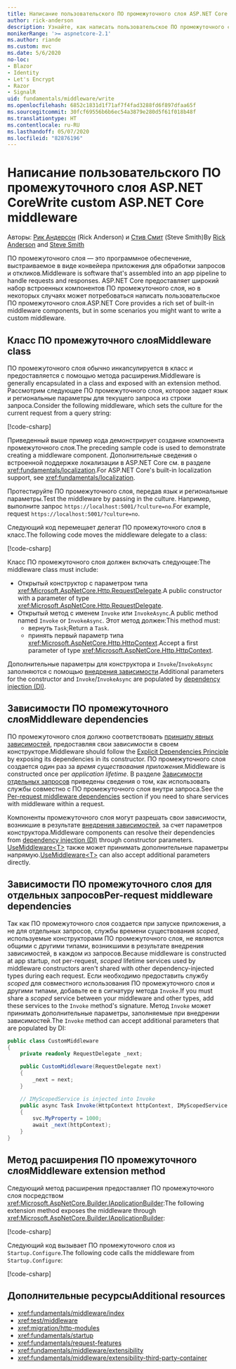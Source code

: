 ```yaml
---
title: Написание пользовательского ПО промежуточного слоя ASP.NET Core
author: rick-anderson
description: Узнайте, как написать пользовательское ПО промежуточного слоя ASP.NET Core.
monikerRange: '>= aspnetcore-2.1'
ms.author: riande
ms.custom: mvc
ms.date: 5/6/2020
no-loc:
- Blazor
- Identity
- Let's Encrypt
- Razor
- SignalR
uid: fundamentals/middleware/write
ms.openlocfilehash: 6852c1831d1f71af7f4fad3288fd6f897dfaa65f
ms.sourcegitcommit: 30fcf69556b6b6ec54a3879e280d5f61f018b48f
ms.translationtype: HT
ms.contentlocale: ru-RU
ms.lasthandoff: 05/07/2020
ms.locfileid: "82876196"
---
```

# <a name="write-custom-aspnet-core-middleware"></a><span data-ttu-id="c9a9f-103">Написание пользовательского ПО промежуточного слоя ASP.NET Core</span><span class="sxs-lookup"><span data-stu-id="c9a9f-103">Write custom ASP.NET Core middleware</span></span>

<span data-ttu-id="c9a9f-104">Авторы: [Рик Андерсон](https://twitter.com/RickAndMSFT) (Rick Anderson) и [Стив Смит](https://ardalis.com/) (Steve Smith)</span><span class="sxs-lookup"><span data-stu-id="c9a9f-104">By [Rick Anderson](https://twitter.com/RickAndMSFT) and [Steve Smith](https://ardalis.com/)</span></span>

<span data-ttu-id="c9a9f-105">ПО промежуточного слоя — это программное обеспечение, выстраиваемое в виде конвейера приложения для обработки запросов и откликов.</span><span class="sxs-lookup"><span data-stu-id="c9a9f-105">Middleware is software that's assembled into an app pipeline to handle requests and responses.</span></span> <span data-ttu-id="c9a9f-106">ASP.NET Core предоставляет широкий набор встроенных компонентов ПО промежуточного слоя, но в некоторых случаях может потребоваться написать пользовательское ПО промежуточного слоя.</span><span class="sxs-lookup"><span data-stu-id="c9a9f-106">ASP.NET Core provides a rich set of built-in middleware components, but in some scenarios you might want to write a custom middleware.</span></span>

## <a name="middleware-class"></a><span data-ttu-id="c9a9f-107">Класс ПО промежуточного слоя</span><span class="sxs-lookup"><span data-stu-id="c9a9f-107">Middleware class</span></span>

<span data-ttu-id="c9a9f-108">ПО промежуточного слоя обычно инкапсулируется в класс и предоставляется с помощью метода расширения.</span><span class="sxs-lookup"><span data-stu-id="c9a9f-108">Middleware is generally encapsulated in a class and exposed with an extension method.</span></span> <span data-ttu-id="c9a9f-109">Рассмотрим следующее ПО промежуточного слоя, которое задает язык и региональные параметры для текущего запроса из строки запроса.</span><span class="sxs-lookup"><span data-stu-id="c9a9f-109">Consider the following middleware, which sets the culture for the current request from a query string:</span></span>

[!code-csharp[](write/snapshot/StartupCulture.cs)]

<span data-ttu-id="c9a9f-110">Приведенный выше пример кода демонстрирует создание компонента промежуточного слоя.</span><span class="sxs-lookup"><span data-stu-id="c9a9f-110">The preceding sample code is used to demonstrate creating a middleware component.</span></span> <span data-ttu-id="c9a9f-111">Дополнительные сведения о встроенной поддержке локализации в ASP.NET Core см. в разделе <xref:fundamentals/localization>.</span><span class="sxs-lookup"><span data-stu-id="c9a9f-111">For ASP.NET Core's built-in localization support, see <xref:fundamentals/localization>.</span></span>

<span data-ttu-id="c9a9f-112">Протестируйте ПО промежуточного слоя, передав язык и региональные параметры.</span><span class="sxs-lookup"><span data-stu-id="c9a9f-112">Test the middleware by passing in the culture.</span></span> <span data-ttu-id="c9a9f-113">Например, выполните запрос `https://localhost:5001/?culture=no`.</span><span class="sxs-lookup"><span data-stu-id="c9a9f-113">For example, request `https://localhost:5001/?culture=no`.</span></span>

<span data-ttu-id="c9a9f-114">Следующий код перемещает делегат ПО промежуточного слоя в класс.</span><span class="sxs-lookup"><span data-stu-id="c9a9f-114">The following code moves the middleware delegate to a class:</span></span>

[!code-csharp[](write/snapshot/RequestCultureMiddleware.cs)]

<span data-ttu-id="c9a9f-115">Класс ПО промежуточного слоя должен включать следующее:</span><span class="sxs-lookup"><span data-stu-id="c9a9f-115">The middleware class must include:</span></span>

* <span data-ttu-id="c9a9f-116">Открытый конструктор с параметром типа <xref:Microsoft.AspNetCore.Http.RequestDelegate>.</span><span class="sxs-lookup"><span data-stu-id="c9a9f-116">A public constructor with a parameter of type <xref:Microsoft.AspNetCore.Http.RequestDelegate>.</span></span>
* <span data-ttu-id="c9a9f-117">Открытый метод с именем `Invoke` или `InvokeAsync`.</span><span class="sxs-lookup"><span data-stu-id="c9a9f-117">A public method named `Invoke` or `InvokeAsync`.</span></span> <span data-ttu-id="c9a9f-118">Этот метод должен:</span><span class="sxs-lookup"><span data-stu-id="c9a9f-118">This method must:</span></span>
  * <span data-ttu-id="c9a9f-119">вернуть `Task`;</span><span class="sxs-lookup"><span data-stu-id="c9a9f-119">Return a `Task`.</span></span>
  * <span data-ttu-id="c9a9f-120">принять первый параметр типа <xref:Microsoft.AspNetCore.Http.HttpContext>.</span><span class="sxs-lookup"><span data-stu-id="c9a9f-120">Accept a first parameter of type <xref:Microsoft.AspNetCore.Http.HttpContext>.</span></span>
  
<span data-ttu-id="c9a9f-121">Дополнительные параметры для конструктора и `Invoke`/`InvokeAsync` заполняются с помощью [внедрения зависимости](xref:fundamentals/dependency-injection).</span><span class="sxs-lookup"><span data-stu-id="c9a9f-121">Additional parameters for the constructor and `Invoke`/`InvokeAsync` are populated by [dependency injection (DI)](xref:fundamentals/dependency-injection).</span></span>

## <a name="middleware-dependencies"></a><span data-ttu-id="c9a9f-122">Зависимости ПО промежуточного слоя</span><span class="sxs-lookup"><span data-stu-id="c9a9f-122">Middleware dependencies</span></span>

<span data-ttu-id="c9a9f-123">ПО промежуточного слоя должно соответствовать [принципу явных зависимостей](/dotnet/standard/modern-web-apps-azure-architecture/architectural-principles#explicit-dependencies), предоставляя свои зависимости в своем конструкторе.</span><span class="sxs-lookup"><span data-stu-id="c9a9f-123">Middleware should follow the [Explicit Dependencies Principle](/dotnet/standard/modern-web-apps-azure-architecture/architectural-principles#explicit-dependencies) by exposing its dependencies in its constructor.</span></span> <span data-ttu-id="c9a9f-124">ПО промежуточного слоя создается один раз за *время существования приложения*.</span><span class="sxs-lookup"><span data-stu-id="c9a9f-124">Middleware is constructed once per *application lifetime*.</span></span> <span data-ttu-id="c9a9f-125">В разделе [Зависимости отдельных запросов](#per-request-middleware-dependencies) приведены сведения о том, как использовать службы совместно с ПО промежуточного слоя внутри запроса.</span><span class="sxs-lookup"><span data-stu-id="c9a9f-125">See the [Per-request middleware dependencies](#per-request-middleware-dependencies) section if you need to share services with middleware within a request.</span></span>

<span data-ttu-id="c9a9f-126">Компоненты промежуточного слоя могут разрешать свои зависимости, возникшие в результате [внедрения зависимостей](xref:fundamentals/dependency-injection), за счет параметров конструктора.</span><span class="sxs-lookup"><span data-stu-id="c9a9f-126">Middleware components can resolve their dependencies from [dependency injection (DI)](xref:fundamentals/dependency-injection) through constructor parameters.</span></span> <span data-ttu-id="c9a9f-127">[UseMiddleware&lt;T&gt;](/dotnet/api/microsoft.aspnetcore.builder.usemiddlewareextensions.usemiddleware#Microsoft_AspNetCore_Builder_UseMiddlewareExtensions_UseMiddleware_Microsoft_AspNetCore_Builder_IApplicationBuilder_System_Type_System_Object___) также может принимать дополнительные параметры напрямую.</span><span class="sxs-lookup"><span data-stu-id="c9a9f-127">[UseMiddleware&lt;T&gt;](/dotnet/api/microsoft.aspnetcore.builder.usemiddlewareextensions.usemiddleware#Microsoft_AspNetCore_Builder_UseMiddlewareExtensions_UseMiddleware_Microsoft_AspNetCore_Builder_IApplicationBuilder_System_Type_System_Object___) can also accept additional parameters directly.</span></span>

## <a name="per-request-middleware-dependencies"></a><span data-ttu-id="c9a9f-128">Зависимости ПО промежуточного слоя для отдельных запросов</span><span class="sxs-lookup"><span data-stu-id="c9a9f-128">Per-request middleware dependencies</span></span>

<span data-ttu-id="c9a9f-129">Так как ПО промежуточного слоя создается при запуске приложения, а не для отдельных запросов, службы времени существования *scoped*, используемые конструкторами ПО промежуточного слоя, не являются общими с другими типами, возникшими в результате внедрения зависимостей, в каждом из запросов.</span><span class="sxs-lookup"><span data-stu-id="c9a9f-129">Because middleware is constructed at app startup, not per-request, *scoped* lifetime services used by middleware constructors aren't shared with other dependency-injected types during each request.</span></span> <span data-ttu-id="c9a9f-130">Если необходимо предоставить службу *scoped* для совместного использования ПО промежуточного слоя и другими типами, добавьте ее в сигнатуру метода `Invoke`.</span><span class="sxs-lookup"><span data-stu-id="c9a9f-130">If you must share a *scoped* service between your middleware and other types, add these services to the `Invoke` method's signature.</span></span> <span data-ttu-id="c9a9f-131">Метод `Invoke` может принимать дополнительные параметры, заполняемые при внедрении зависимостей.</span><span class="sxs-lookup"><span data-stu-id="c9a9f-131">The `Invoke` method can accept additional parameters that are populated by DI:</span></span>

```csharp
public class CustomMiddleware
{
    private readonly RequestDelegate _next;

    public CustomMiddleware(RequestDelegate next)
    {
        _next = next;
    }

    // IMyScopedService is injected into Invoke
    public async Task Invoke(HttpContext httpContext, IMyScopedService svc)
    {
        svc.MyProperty = 1000;
        await _next(httpContext);
    }
}
```

## <a name="middleware-extension-method"></a><span data-ttu-id="c9a9f-132">Метод расширения ПО промежуточного слоя</span><span class="sxs-lookup"><span data-stu-id="c9a9f-132">Middleware extension method</span></span>

<span data-ttu-id="c9a9f-133">Следующий метод расширения предоставляет ПО промежуточного слоя посредством <xref:Microsoft.AspNetCore.Builder.IApplicationBuilder>:</span><span class="sxs-lookup"><span data-stu-id="c9a9f-133">The following extension method exposes the middleware through <xref:Microsoft.AspNetCore.Builder.IApplicationBuilder>:</span></span>

[!code-csharp[](write/snapshot/RequestCultureMiddlewareExtensions.cs)]

<span data-ttu-id="c9a9f-134">Следующий код вызывает ПО промежуточного слоя из `Startup.Configure`.</span><span class="sxs-lookup"><span data-stu-id="c9a9f-134">The following code calls the middleware from `Startup.Configure`:</span></span>

[!code-csharp[](write/snapshot/Startup.cs?highlight=5)]

## <a name="additional-resources"></a><span data-ttu-id="c9a9f-135">Дополнительные ресурсы</span><span class="sxs-lookup"><span data-stu-id="c9a9f-135">Additional resources</span></span>

* <xref:fundamentals/middleware/index>
* <xref:test/middleware>
* <xref:migration/http-modules>
* <xref:fundamentals/startup>
* <xref:fundamentals/request-features>
* <xref:fundamentals/middleware/extensibility>
* <xref:fundamentals/middleware/extensibility-third-party-container>
